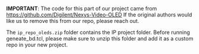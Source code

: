 **IMPORTANT**: The code for this part of our project came from https://github.com/Digilent/Nexys-Video-OLED
If the original authors would like us to remove this from our repo, please reach out.

The `ip_repo_oleds.zip` folder contains the IP project folder. Before running geneate\_bd.tcl, please make sure to unzip this folder and add it as a custom repo in your new project.
